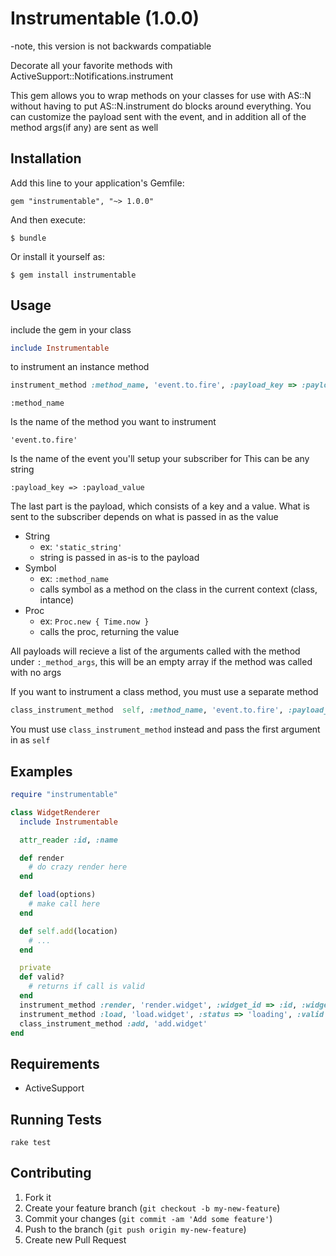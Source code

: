 # Instrumentable (1.0.0)
-note, this version is not backwards compatiable

Decorate all your favorite methods with ActiveSupport::Notifications.instrument

This gem allows you to wrap methods on your classes for use with AS::N without having
to put AS::N.instrument do blocks around everything. You can customize the
payload sent with the event, and in addition all of the method args(if any) are sent
as well

## Installation

Add this line to your application's Gemfile:

    gem "instrumentable", "~> 1.0.0"

And then execute:

    $ bundle

Or install it yourself as:

    $ gem install instrumentable

## Usage
include the gem in your class
```ruby
include Instrumentable
```
to instrument an instance method
```ruby
instrument_method :method_name, 'event.to.fire', :payload_key => :payload_value
```

``` :method_name ```

Is the name of the method you want to instrument

``` 'event.to.fire' ```

Is the name of the event you'll setup your subscriber for
This can be any string

``` :payload_key => :payload_value ```

The last part is the payload, which consists of a key and a value.
What is sent to the subscriber depends on what is passed in as the value
+ String
  + ex: ```'static_string'```
  + string is passed in as-is to the payload
+ Symbol
  + ex: ```:method_name```
  + calls symbol as a method on the class in the current context (class, intance)
+ Proc
  + ex: ```Proc.new { Time.now }```
  + calls the proc, returning the value

All payloads will recieve a list of the arguments called with the method under
```:_method_args```, this will be an empty array if the method was called with no args

If you want to instrument a class method, you must use a separate method
```ruby
class_instrument_method  self, :method_name, 'event.to.fire', :payload_key => :payload_value
```
You must use ```class_instrument_method``` instead and pass the first argument in as ```self```

## Examples
```ruby
require "instrumentable"

class WidgetRenderer
  include Instrumentable

  attr_reader :id, :name

  def render
    # do crazy render here
  end 

  def load(options)
    # make call here
  end

  def self.add(location)
    # ...
  end

  private
  def valid?
    # returns if call is valid
  end
  instrument_method :render, 'render.widget', :widget_id => :id, :widget_name => :name
  instrument_method :load, 'load.widget', :status => 'loading', :valid => :valid?
  class_instrument_method :add, 'add.widget'
end
```

## Requirements
* ActiveSupport

## Running Tests

    rake test

## Contributing

1. Fork it
2. Create your feature branch (`git checkout -b my-new-feature`)
3. Commit your changes (`git commit -am 'Add some feature'`)
4. Push to the branch (`git push origin my-new-feature`)
5. Create new Pull Request
